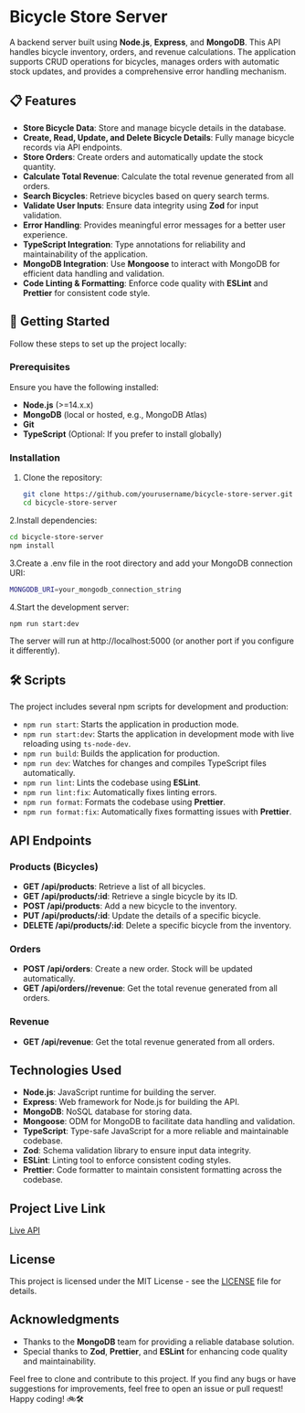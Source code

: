 # Bicycle Store Server

A backend server built using **Node.js**, **Express**, and **MongoDB**. This API handles bicycle inventory, orders, and revenue calculations. The application supports CRUD operations for bicycles, manages orders with automatic stock updates, and provides a comprehensive error handling mechanism.

## 📋 Features

- **Store Bicycle Data**: Store and manage bicycle details in the database.
- **Create, Read, Update, and Delete Bicycle Details**: Fully manage bicycle records via API endpoints.
- **Store Orders**: Create orders and automatically update the stock quantity.
- **Calculate Total Revenue**: Calculate the total revenue generated from all orders.
- **Search Bicycles**: Retrieve bicycles based on query search terms.
- **Validate User Inputs**: Ensure data integrity using **Zod** for input validation.
- **Error Handling**: Provides meaningful error messages for a better user experience.
- **TypeScript Integration**: Type annotations for reliability and maintainability of the application.
- **MongoDB Integration**: Use **Mongoose** to interact with MongoDB for efficient data handling and validation.
- **Code Linting & Formatting**: Enforce code quality with **ESLint** and **Prettier** for consistent code style.

## 🚀 Getting Started

Follow these steps to set up the project locally:

### Prerequisites

Ensure you have the following installed:

- **Node.js** (>=14.x.x)
- **MongoDB** (local or hosted, e.g., MongoDB Atlas)
- **Git**
- **TypeScript** (Optional: If you prefer to install globally)

### Installation

1. Clone the repository:
   ```bash
   git clone https://github.com/yourusername/bicycle-store-server.git
   cd bicycle-store-server
    ```
2.Install dependencies:

   ```bash
   cd bicycle-store-server
   npm install
   ```

3.Create a .env file in the root directory and add your MongoDB connection URI:

   ```bash
 MONGODB_URI=your_mongodb_connection_string
   ```

4.Start the development server:

   ```
npm run start:dev
   ```

The server will run at http://localhost:5000 (or another port if you configure it differently).

## 🛠️ Scripts

The project includes several npm scripts for development and production:

- `npm run start`: Starts the application in production mode.
- `npm run start:dev`: Starts the application in development mode with live reloading using `ts-node-dev`.
- `npm run build`: Builds the application for production.
- `npm run dev`: Watches for changes and compiles TypeScript files automatically.
- `npm run lint`: Lints the codebase using **ESLint**.
- `npm run lint:fix`: Automatically fixes linting errors.
- `npm run format`: Formats the codebase using **Prettier**.
- `npm run format:fix`: Automatically fixes formatting issues with **Prettier**.

## API Endpoints

### Products (Bicycles)

- **GET /api/products**: Retrieve a list of all bicycles.
- **GET /api/products/:id**: Retrieve a single bicycle by its ID.
- **POST /api/products**: Add a new bicycle to the inventory.
- **PUT /api/products/:id**: Update the details of a specific bicycle.
- **DELETE /api/products/:id**: Delete a specific bicycle from the inventory.

### Orders

- **POST /api/orders**: Create a new order. Stock will be updated automatically.
- **GET /api/orders//revenue**: Get the total revenue generated from all orders.

### Revenue

- **GET /api/revenue**: Get the total revenue generated from all orders.

## Technologies Used

- **Node.js**: JavaScript runtime for building the server.
- **Express**: Web framework for Node.js for building the API.
- **MongoDB**: NoSQL database for storing data.
- **Mongoose**: ODM for MongoDB to facilitate data handling and validation.
- **TypeScript**: Type-safe JavaScript for a more reliable and maintainable codebase.
- **Zod**: Schema validation library to ensure input data integrity.
- **ESLint**: Linting tool to enforce consistent coding styles.
- **Prettier**: Code formatter to maintain consistent formatting across the codebase.

## Project Live Link

[Live API](https://bicycle-store-server-virid.vercel.app/api/products)

## License

This project is licensed under the MIT License - see the [LICENSE](LICENSE) file for details.

## Acknowledgments

- Thanks to the **MongoDB** team for providing a reliable database solution.
- Special thanks to **Zod**, **Prettier**, and **ESLint** for enhancing code quality and maintainability.

Feel free to clone and contribute to this project. If you find any bugs or have suggestions for improvements, feel free to open an issue or pull request!
Happy coding! 🚲🛠️
